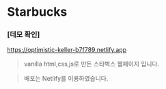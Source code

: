 # Starbucks
### [데모 확인]
https://optimistic-keller-b7f789.netlify.app

> vanilla html,css,js로 만든 스타벅스 웹페이지 입니다.

> 배포는 Netlify를 이용하였습니다.
